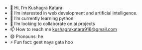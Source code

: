 - 👋 Hi, I’m Kushagra Katara
- 👀 I’m interested in web development and artificial intelligence.
- 🌱 I’m currently learning python
- 💞️ I’m looking to collaborate on ai projects
- 📫 How to reach me kushagrakatara916@gmail.com
- 😄 Pronouns: he
- ⚡ Fun fact: geet naya gata hoo

<!---
Kushagrakatara89/Kushagrakatara89 is a ✨ special ✨ repository because its `README.md` (this file) appears on your GitHub profile.
You can click the Preview link to take a look at your changes.
--->
